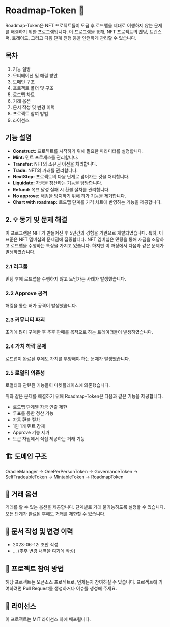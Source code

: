 # Roadmap-Token 🚀

Roadmap-Token은 NFT 프로젝트들이 모금 후 로드맵을 제대로 이행하지 않는 문제를 해결하기 위한 프로그램입니다. 이 프로그램을 통해, NFT 프로젝트의 민팅, 트랜스퍼, 트레이드, 그리고 다음 단계 진행 등을 안전하게 관리할 수 있습니다.

## 목차
1. 기능 설명
2. 모티베이션 및 해결 방안
3. 도메인 구조
4. 프로젝트 폴더 및 구조
5. 로드맵 차트
6. 거래 옵션
7. 문서 작성 및 변경 이력
8. 프로젝트 참여 방법
9. 라이선스

## 기능 설명
- **Construct:** 프로젝트를 시작하기 위해 필요한 파라미터를 설정합니다.
- **Mint:** 민트 프로세스를 관리합니다.
- **Transfer:** NFT의 소유권 이전을 처리합니다.
- **Trade:** NFT의 거래를 관리합니다.
- **NextStep:** 프로젝트의 다음 단계로 넘어가는 것을 처리합니다.
- **Liquidate:** 자금을 청산하는 기능을 담당합니다.
- **Refund:** 목표 달성 실패 시 환불 절차를 관리합니다.
- **No approve:** 해킹을 방지하기 위해 허가 기능을 제거합니다.
- **Chart with roadmap:** 로드맵 단계를 가격 차트에 반영하는 기능을 제공합니다.

## 2. 💡 동기 및 문제 해결
이 프로그램은 NFT가 만들어진 후 5년간의 경험을 기반으로 개발되었습니다. 특히, 이 표준은 NFT 멤버십의 문제점에 집중합니다. NFT 멤버십은 민팅을 통해 자금을 조달하고 로드맵을 수행하는 특징을 가지고 있습니다. 하지만 이 과정에서 다음과 같은 문제가 발생하였습니다.

### 2.1 러그풀
민팅 후에 로드맵을 수행하지 않고 도망가는 사례가 발생했습니다.

### 2.2 Approve 공격
해킹을 통한 허가 공격이 발생했습니다.

### 2.3 커뮤니티 파괴
초기에 많이 구매한 후 추후 판매를 목적으로 하는 트레이더들이 발생하였습니다.

### 2.4 가치 하락 문제
로드맵이 완료된 후에도 가치를 부양해야 하는 문제가 발생했습니다.

### 2.5 로열티 의존성
로열티와 관련된 기능들이 마켓플레이스에 의존했습니다.

위와 같은 문제를 해결하기 위해 Roadmap-Token은 다음과 같은 기능을 제공합니다.

- 로드맵 단계별 자금 인출 제한
- 투표를 통한 청산 기능
- 자동 환불 절차
- 1인 1개 민트 강제
- Approve 기능 제거
- 토큰 차원에서 직접 제공하는 거래 기능

## 🏗 도메인 구조
OracleManager -> OnePerPersonToken -> GovernanceToken -> SelfTradeableToken -> MintableToken -> RoadmapToken

## 🛒 거래 옵션
거래를 할 수 있는 옵션을 제공합니다. 단계별로 거래 불가능하도록 설정할 수 있습니다. 모든 단계가 완료된 후에도 거래를 제한할 수 있습니다.

## 📜 문서 작성 및 변경 이력
- 2023-06-12: 초안 작성
- ... (추후 변경 내역을 여기에 작성)

## 👥 프로젝트 참여 방법
해당 프로젝트는 오픈소스 프로젝트로, 언제든지 참여하실 수 있습니다. 프로젝트에 기여하려면 Pull Request를 생성하거나 이슈를 생성해 주세요.

## 📄 라이선스
이 프로젝트는 MIT 라이선스 하에 배포됩니다.

